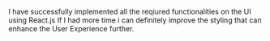 I have successfully implemented all the reqiured functionalities on the UI using React.js
If I had more time i can definitely improve the styling that can enhance the User Experience further.
